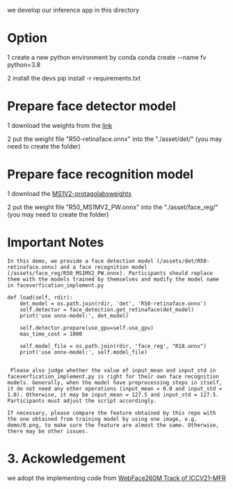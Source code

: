 we develop our inference app in this directory

# Option

1 create a new python environment by conda
conda create --name fv python=3.8

2 install the devs
pip install -r requirements.txt



# Prepare face detector model 
1 download the weights from the [link](https://drive.google.com/file/d/127N01CeSd78vf9ayMAb3ZUXilUl6T69f/view?usp=sharing)

2 put the weight file "R50-retinaface.onnx" into the "./asset/det/" (you may need to create the folder) 

# Prepare face recognition model

1 download the [MS1V2-protagolabsweights](https://drive.google.com/file/d/1P7FZU16MOthOQ2cMXg1DZwXrYn0Js2wJ/view?usp=sharing)

2 put the weight file "R50_MS1MV2_PW.onnx" into the "./asset/face_reg/" (you may need to create the folder) 

# Important Notes

    In this demo, we provide a face detection model (/assets/det/R50-retinaface.onnx) and a face recognition model (/assets/face_reg/R50_MS1MV2_PW.onnx). Participants should replace them with the models trained by themselves and modify the model name in faceverfication_implement.py

    def load(self, rdir):
        det_model = os.path.join(rdir, 'det', 'R50-retinaface.onnx')
        self.detector = face_detection.get_retinaface(det_model)
        print('use onnx-model:', det_model)

        self.detector.prepare(use_gpu=self.use_gpu)
        max_time_cost = 1000

        self.model_file = os.path.join(rdir, 'face_reg', "R18.onnx")
        print('use onnx-model:', self.model_file)


     Please also judge whether the value of input_mean and input_std in faceverfication_implement.py is right for their own face recognition models. Generally, when the model have preprocessing steps in itself, it do not need any other operations (input_mean = 0.0 and input_std = 1.0). Otherwise, it may be input_mean = 127.5 and input_std = 127.5. Participants must adjust the script accordingly.
    
    If necessary, please compare the feature obtained by this repo with the one obtained from training model by using one image, e.g. demo/0.png, to make sure the feature are almost the same. Otherwise, there may be other issues.


# 3. Ackowledgement
we adopt the implementing code from [WebFace260M Track of ICCV21-MFR](https://github.com/WebFace260M/webface260m-iccv21-mfr)
